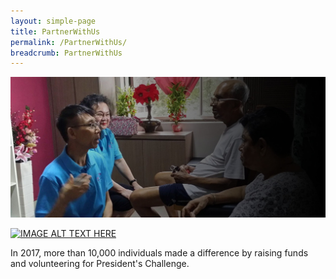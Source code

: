 ```yaml
---
layout: simple-page
title: PartnerWithUs
permalink: /PartnerWithUs/
breadcrumb: PartnerWithUs
---
```


![alt text](../images/Filos-Community.jpg "Logo Title Text 1")

[![IMAGE ALT TEXT HERE](http://img.youtube.com/vi/cGVy4rLfwbg/0.jpg)](http://www.youtube.com/watch?v=cGVy4rLfwbg)

In 2017, more than 10,000 individuals made a difference by raising funds and volunteering for President's Challenge.
